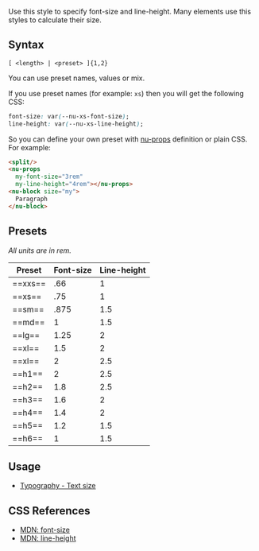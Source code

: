 Use this style to specify font-size and line-height. Many elements use this styles to calculate their size.

## Syntax

```
[ <length> | <preset> ]{1,2}
```

You can use preset names, values or mix.

If you use preset names (for example: `xs`) then you will get the following CSS:

```css
font-size: var(--nu-xs-font-size);
line-height: var(--nu-xs-line-height);
```

So you can define your own preset with [nu-props](../elements/nu-props.md) definition or plain CSS. For example:

```html
<split/>
<nu-props
  my-font-size="3rem"
  my-line-height="4rem"></nu-props>
<nu-block size="my">
  Paragraph
</nu-block>
```

## Presets

*All units are in rem.*

|Preset|Font-size|Line-height|
|-----|-----|-----|
|==xxs==  |.66  |1    |
|==xs==   |.75  |1    |
|==sm==   |.875 |1.5  |
|==md==   |1    |1.5  |
|==lg==   |1.25 |2    |
|==xl==   |1.5  |2    |
|==xl==   |2    |2.5  |
|==h1==   |2    |2.5  |
|==h2==   |1.8  |2.5  |
|==h3==   |1.6  |2    |
|==h4==   |1.4  |2    |
|==h5==   |1.2  |1.5  |
|==h6==   |1    |1.5  |

## Usage

* [Typography - Text size](../../storybook/typography/text-size.md)

## CSS References

* [MDN: font-size](!https://developer.mozilla.org/en-US/docs/Web/CSS/font-size)
* [MDN: line-height](!https://developer.mozilla.org/en-US/docs/Web/CSS/line-height)
